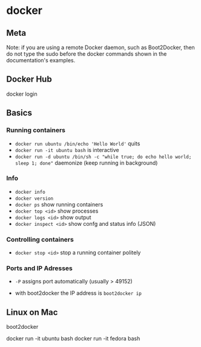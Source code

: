 docker
======

## Meta

Note: if you are using a remote Docker daemon, such as Boot2Docker, then do not type the sudo before the docker commands shown in the documentation's examples.


## Docker Hub

docker login


## Basics

### Running containers

- `docker run ubuntu /bin/echo 'Hello World'` quits
- `docker run -it ubuntu bash` is interactive
- `docker run -d ubuntu /bin/sh -c "while true; do echo hello world; sleep 1; done"`
  daemonize (keep running in background)

### Info

- `docker info`
- `docker version`
- `docker ps` show running containers
- `docker top <id>` show processes
- `docker logs <id>` show output
- `docker inspect <id>` show confg and status info (JSON)


### Controlling containers

- `docker stop <id>` stop a running container politely


### Ports and IP Adresses

- `-P` assigns port automatically (usually > 49152)

- with boot2docker the IP address is `boot2docker ip`




## Linux on Mac

boot2docker

docker run -it ubuntu bash
docker run -it fedora bash

